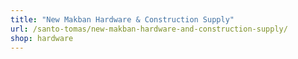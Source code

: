 ```yaml
---
title: "New Makban Hardware & Construction Supply"
url: /santo-tomas/new-makban-hardware-and-construction-supply/
shop: hardware
---
```

